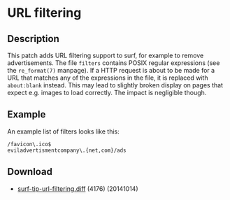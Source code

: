 URL filtering
=============

Description
-----------

This patch adds URL filtering support to surf, for example to remove
advertisements. The file `filters` contains POSIX regular expressions (see the
`re_format(7)` manpage). If a HTTP request is about to be made for a URL that
matches any of the expressions in the file, it is replaced with `about:blank`
instead. This may lead to slightly broken display on pages that expect e.g.
images to load correctly. The impact is negligible though.

Example
-------

An example list of filters looks like this:

	/favicon\.ico$
	eviladvertismentcompany\.{net,com}/ads

Download
--------

* [surf-tip-url-filtering.diff](surf-tip-url-filtering.diff) (4176) (20141014)
